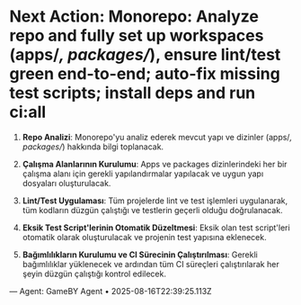 # Next Action: Monorepo: Analyze repo and fully set up workspaces (apps/*, packages/*), ensure lint/test green end-to-end; auto-fix missing test scripts; install deps and run ci:all

1. **Repo Analizi**: Monorepo'yu analiz ederek mevcut yapı ve dizinler (apps/*, packages/*) hakkında bilgi toplanacak. 

2. **Çalışma Alanlarının Kurulumu**: Apps ve packages dizinlerindeki her bir çalışma alanı için gerekli yapılandırmalar yapılacak ve uygun yapı dosyaları oluşturulacak.

3. **Lint/Test Uygulaması**: Tüm projelerde lint ve test işlemleri uygulanarak, tüm kodların düzgün çalıştığı ve testlerin geçerli olduğu doğrulanacak.

4. **Eksik Test Script'lerinin Otomatik Düzeltmesi**: Eksik olan test script'leri otomatik olarak oluşturulacak ve projenin test yapısına eklenecek.

5. **Bağımlılıkların Kurulumu ve CI Sürecinin Çalıştırılması**: Gerekli bağımlılıklar yüklenecek ve ardından tüm CI süreçleri çalıştırılarak her şeyin düzgün çalıştığı kontrol edilecek.

— Agent: GameBY Agent • 2025-08-16T22:39:25.113Z
